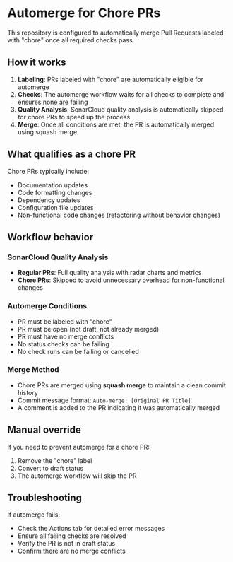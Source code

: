 # Automerge for Chore PRs

This repository is configured to automatically merge Pull Requests labeled with "chore" once all required checks pass.

## How it works

1. **Labeling**: PRs labeled with "chore" are automatically eligible for automerge
2. **Checks**: The automerge workflow waits for all checks to complete and ensures none are failing
3. **Quality Analysis**: SonarCloud quality analysis is automatically skipped for chore PRs to speed up the process
4. **Merge**: Once all conditions are met, the PR is automatically merged using squash merge

## What qualifies as a chore PR

Chore PRs typically include:
- Documentation updates
- Code formatting changes
- Dependency updates
- Configuration file updates
- Non-functional code changes (refactoring without behavior changes)

## Workflow behavior

### SonarCloud Quality Analysis
- **Regular PRs**: Full quality analysis with radar charts and metrics
- **Chore PRs**: Skipped to avoid unnecessary overhead for non-functional changes

### Automerge Conditions
- PR must be labeled with "chore"
- PR must be open (not draft, not already merged)
- PR must have no merge conflicts
- No status checks can be failing
- No check runs can be failing or cancelled

### Merge Method
- Chore PRs are merged using **squash merge** to maintain a clean commit history
- Commit message format: `Auto-merge: [Original PR Title]`
- A comment is added to the PR indicating it was automatically merged

## Manual override

If you need to prevent automerge for a chore PR:
1. Remove the "chore" label
2. Convert to draft status
3. The automerge workflow will skip the PR

## Troubleshooting

If automerge fails:
- Check the Actions tab for detailed error messages
- Ensure all failing checks are resolved
- Verify the PR is not in draft status
- Confirm there are no merge conflicts